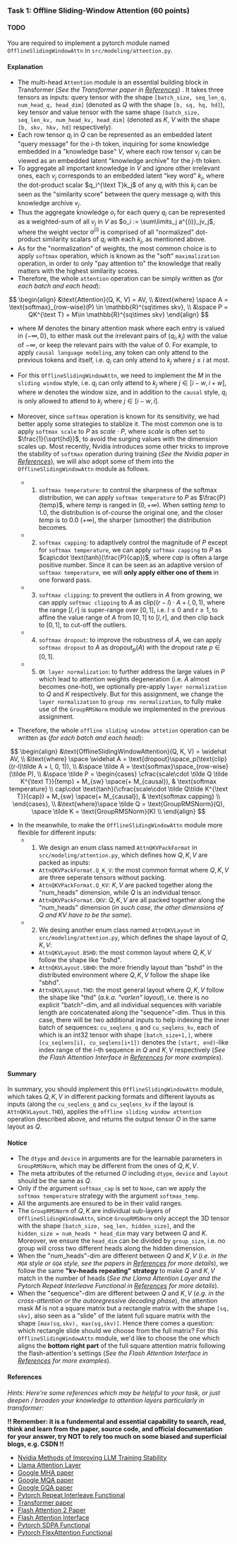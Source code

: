 ### Task 1: Offline Sliding-Window Attention (60 points)

#### TODO

You are required to implement a pytorch module named `OfflineSlidingWindowAttn` in `src/modeling/attention.py`.


#### Explanation

* The multi-head `Attention` module is an essential building block in Transformer (*See the Transformer paper in [References](#references)*) . It takes three tensors as inputs: query tensor with the shape `[batch_size, seq_len_q, num_head_q, head_dim]` (denoted as $Q$ with the shape `[b, sq, hq, hd]`), key tensor and value tensor with the same shape `[batch_size, seq_len_kv, num_head_kv, head_dim]` (denoted as $K$, $V$ with the shape `[b, skv, hkv, hd]` respectively). 
* Each row tensor $q_i$ in $Q$ can be represented as an embedded latent "query message" for the $i$-th token, inquiring for some knowledge embedded in a "knowledge base" $V$, where each row tensor $v_j$ can be viewed as an embedded latent "knowledge archive" for the $j$-th token.
* To aggregate all important knowledge in $V$ and ignore other irrelevant ones,  each $v_j$ corresponds to an embedded latent "key word" $k_j$, where the dot-product scalar $q_i^{\text T}k_j$ of any $q_i$ with this $k_j$ can be seen as the "similarity score" between the query message $q_i$ with this knowledge archive $v_j$. 
* Thus the aggregate knowledge $o_i$ for each query $q_i$ can be represented as a weighted-sum of all $v_j$ in $V$ as $o_i := \sum\limits_j a^{(i)}_jv_j$, where the weight vector $a^{(i)}$ is comprised of all "normalized" dot-product similarity scalars of $q_i$ with each $k_j$, as mentioned above.
* As for the "normalization" of weights, the most common choice is to apply `softmax` operation, which is known as the "soft" `maximalization` operation, in order to only "pay attention to" the knowledge that really matters with the highest similarity scores.
* Therefore, the whole `attention` operation can be simply written as (*for each batch and each head*):

$$
\begin{align}
&\text{Attention}(Q, K, V) = AV, \\
&\text{where} \space A = \text{softmax}_{row-wise}(P) \in \mathbb{R}^{sq\times skv}, \\
&\space P = QK^{\text T} + M\in \mathbb{R}^{sq\times skv}
\end{align}
$$

* where $M$ denotes the binary attention mask where each entry is valued in $\{-\infty, 0\}$, to either mask out the irrelevant pairs of $(q_i, k_j)$ with the value of $-\infty$, or keep the relevant pairs with the value of $0$. For example, to apply `causal language modeling`, any token can only attend to the previous tokens and itself, i.e. $q_i$ can only attend to $k_j$ where $j \le i$ at most.

* For this `OfflineSlidingWindowAttn`, we need to implement the $M$ in the `sliding window` style, i.e. $q_i$ can only attend to $k_j$ where $j \in [i-w, i+w]$, where $w$ denotes the window size, and in addition to the `causal` style, $q_i$ is only allowed to attend to $k_j$ where $j \in [i-w, i]$.

* Moreover, since `softmax` operation is known for its sensitivity, we had better apply some strategies to stablize it. The most common one is to apply `softmax scale` to $P$ as $scale \cdot P$, where $scale$ is often set to $\frac{1}{\sqrt{hd}}$, to avoid the surging values with the dimension scales up. Most recently, Nvidia introduces some other tricks to improve the stability of `softmax` operation during training (*See the Nvidia paper in [References](#references)*), we will also adopt some of them into the `OfflineSlidingWindowAttn` module as follows.
    * 1. `softmax temperature`: to control the sharpness of the softmax distribution, we can apply `softmax temperature` to $P$ as $\frac{P}{temp}$, where $temp$ is ranged in $(0, +\infty)$. When setting $temp$ to $1.0$, the distribution is of-course the original one, and the closer $temp$ is to $0.0$ ($+\infty$), the sharper (smoother) the distribution becomes.
    * 2. `softmax capping`: to adaptively control the magnitude of $P$ except for `softmax temperature`, we can apply `softmax capping` to $P$ as $cap\cdot \text{tanh}(\frac{P}{cap})$, where $cap$ is often a large positive number. Since it can be seen as an adaptive version of `softmax temperature`, we will **only apply either one of them** in one forward pass.
    * 3. `softmax clipping`: to prevent the outliers in $A$ from growing, we can apply `softmac clipping` to $A$ as $\text{clip}((r-l)\cdot A + l, 0, 1)$, where the range $[l,r]$ is super-range over $[0,1]$, i.e. $l \le 0$ and $r \ge 1$, to affine the value range of $A$ from $[0,1]$ to $[l,r]$, and then clip back to $[0,1]$, to cut-off the outliers.
    * 4. `softmax dropout`: to improve the robustness of $A$, we can apply `softmax dropout` to $A$ as $\text{dropout}_p(A)$ with the dropout rate $p \in [0,1]$.
    * 5. `QK layer normalization`: to further address the large values in $P$ which lead to attention weights degeneration (i.e. $A$ almost becomes one-hot), we optionally pre-apply `layer normalization` to $Q$ and $K$ respectively. But for this assignment, we change the `layer normalization` to `group rms normalization`, to fully make use of the `GroupRMSNorm` module we implemented in the previous assignment.

* Therefore, the whole `offline sliding window attetion` operation can be written as (*for each batch and each head*):


$$
\begin{align}
&\text{OfflineSlidingWindowAttention}(Q, K, V) = \widehat AV, \\
&\text{where} \space \widehat A = \text{dropout}\space_p(\text{clip}((r-l)\tilde A + l, 0, 1)), \\
&\space \tilde A = \text{softmax}\space_{row-wise}(\tilde P), \\
&\space \tilde P = \begin{cases}
\cfrac{scale\cdot \tilde Q \tilde K^{\text T}}{temp} + M_{sw} \space(+ M_{causal}), & \text{softmax temperature} \\
cap\cdot \text{tanh}(\cfrac{scale\cdot \tilde Q\tilde K^{\text T}}{cap}) + M_{sw} \space(+ M_{causal}), & \text{softmax capping} \\
\end{cases}, \\
&\text{where}\space \tilde Q = \text{GroupRMSNorm}(Q), \space \tilde K = \text{GroupRMSNorm}(K) \\
\end{align}
$$


* In the meanwhile, to make the `OfflineSlidingWindowAttn` module more flexible for different inputs:
    * 1. We design an enum class named `AttnQKVPackFormat` in `src/modeling/attention.py`, which defines how $Q,K,V$ are packed as inputs:
        * `AttnQKVPackFormat.Q_K_V`: the most common format where $Q,K,V$ are three seperate tensors without packing.
        * `AttnQKVPackFormat.Q_KV`: $K,V$ are packed together along the "num_heads" dimension, while $Q$ is an individual tensor.
        * `AttnQKVPackFormat.QKV`: $Q,K,V$ are all packed together along the "num_heads" dimension (*in such case, the other dimensions of Q and KV have to be the same*).
    * 2. We desing another enum class named `AttnQKVLayout` in `src/modeling/attention.py`, which defines the shape layout of $Q,K,V$:
        * `AttnQKVLayout.BSHD`: the most common layout where $Q,K,V$ follow the shape like "bshd".
        * `AttnQKVLayout.SBHD`: the more friendly layout than "bshd" in the distributed environment where $Q,K,V$ follow the shape like "sbhd".
        * `AttnQKVLayout.THD`: the most general layout where $Q,K,V$ follow the shape like "thd" (*a.k.a. "varlen" layout*), i.e. there is no explicit "batch"-dim, and all individual sequences with variable length are concatenated along the "sequence"-dim. Thus in this case, there will be two additional inputs to help indexing the inner batch of sequences: `cu_seqlens_q` and `cu_seqlens_kv`, each of which is an int32 tensor with shape `[batch_size+1,]`, where `[cu_seqlens[i], cu_seqlens[i+1])` denotes the `[start, end)`-like index range of the $i$-th sequence in $Q$ and $K,V$ respectively (*See the Flash Attention Interface in [References](#references) for more examples*).


#### Summary

In summary, you should implement this `OfflineSlidingWindowAttn` module, which takes $Q,K,V$ in different packing formats and different layouts as inputs (along the `cu_seqlens_q` and `cu_seqlens_kv` if the layout is `AttnQKVLayout.THD`), applies the `offline sliding window attention` operation described above, and returns the output tensor $O$ in the same layout as $Q$.

#### Notice

* The `dtype` and `device` in arguments are for the learnable parameters in `GroupRMSNorm`, which may be different from the ones of $Q,K,V$.
* The meta attributes of the returned $O$ including `dtype`, `device` and `layout` should be the same as $Q$.
* Only if the argument `softmax_cap` is set to `None`, can we apply the `softmax temperature` strategy with the argument `softmax_temp`.
* All the arguments are ensured to be in their valid ranges.
* The `GroupRMSNorm` of $Q,K$ are individual sub-layers of `OfflineSlidingWindowAttn`, since `GroupRMSNorm` only accept the 3D tensor with the shape `[batch_size, seq_len, hidden_size]`, and the `hidden_size = num_heads * head_dim` may vary between $Q$ and $K$. Moreover, we ensure the `head_dim` can be divided by `group_size`, i.e. no group will cross two different heads along the hidden dimension.
* When the "num_heads"-dim are different between $Q$ and $K,V$ (*i.e. in the `MQA` style or `GQA` style, see the papers in [References](#references) for more details*), we follow the same **"kv-heads repeating" strategy** to make $Q$ and $K,V$ match in the number of heads (*See the Llama Attention Layer and the Pytorch Repeat Interleave Functional in [References](#references) for more details*).
* When the "sequence"-dim are different between $Q$ and $K,V$ (*e.g. in the cross-attention or the autoregressive decoding phase*), the attention mask $M$ is not a square matrix but a rectangle matrix with the shape `[sq, skv]`, also seen as a "slide" of the latent full square matrix with the shape `[max(sq,skv), max(sq,skv)]`. Hence there comes a question: which rectangle slide should we choose from the full matrix? For this `OfflineSlidingWindowAttn` module, we'd like to choose the one which aligns the **bottom right part** of the full square attention matrix following the flash-attention's settings (*See the Flash Attention Interface in [References](#references) for more examples*).


#### References

*Hints: Here're some references which may be helpful to your task, or just deepen / broaden your knowledge to attention layers particularly in transformer:*

**!! Remember: it is a fundemental and essential capability to search, read, think and learn from the paper, source code, and official documentation for your answer, try NOT to rely too much on some biased and superficial blogs, e.g. CSDN !!**


* [Nvidia Methods of Improving LLM Training Stability](https://arxiv.org/pdf/2410.16682)
* [Llama Attention Layer](https://github.com/huggingface/transformers/blob/v4.46.3/src/transformers/models/llama/modeling_llama.py#L275)
* [Google MHA paper](https://proceedings.neurips.cc/paper_files/paper/2017/file/3f5ee243547dee91fbd053c1c4a845aa-Paper.pdf)
* [Google MQA paper](https://arxiv.org/pdf/1911.02150)
* [Google GQA paper](https://arxiv.org/pdf/2305.13245)
* [Pytorch Repeat Interleave Functional](https://pytorch.org/docs/stable/generated/torch.repeat_interleave.html#torch.repeat_interleave)
* [Transformer paper](https://proceedings.neurips.cc/paper/2017/file/3f5ee243547dee91fbd053c1c4a845aa-Paper.pdf)
* [Flash Attention 2 Paper](https://arxiv.org/pdf/2307.08691.pdf)
* [Flash Attention Interface](https://github.com/Dao-AILab/flash-attention/blob/main/flash_attn/flash_attn_interface.py)
* [Pytorch SDPA Functional](https://pytorch.org/docs/stable/generated/torch.nn.functional.scaled_dot_product_attention.html#torch.nn.functional.scaled_dot_product_attention)
* [Pytorch FlexAttention Functional](https://pytorch.org/docs/main/nn.attention.flex_attention.html#module-torch.nn.attention.flex_attention)